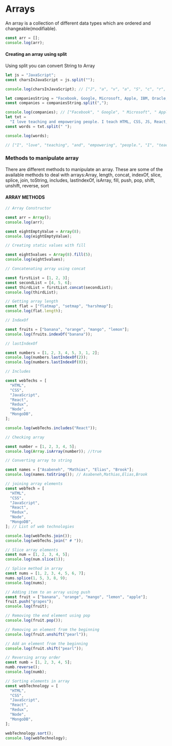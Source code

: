 # Arrays

An array is a collection of different data types which are ordered and changeable(modifiable).

```js
const arr = [];
console.log(arr);
```

#### Creating an array using split

Using split you can convert String to Array

```js
let js = "JavaScript";
const charsInJavaScript = js.split("");

console.log(charsInJavaScript); // ["J", "a", "v", "a", "S", "c", "r", "i", "p", "t"]

let companiesString = "Facebook, Google, Microsoft, Apple, IBM, Oracle, Amazon";
const companies = companiesString.split(",");

console.log(companies); // ["Facebook", " Google", " Microsoft", " Apple", " IBM", " Oracle", " Amazon"]
let txt =
  "I love teaching and empowering people. I teach HTML, CSS, JS, React, Python.";
const words = txt.split(" ");

console.log(words);

// ["I", "love", "teaching", "and", "empowering", "people.", "I", "teach", "HTML,", "CSS,", "JS,", "React,", "Python"]
```

### Methods to manipulate array

There are different methods to manipulate an array. These are some of the available methods to deal with arrays:Array, length, concat, indexOf, slice, splice, join, toString, includes, lastIndexOf, isArray, fill, push, pop, shift, unshift, reverse, sort

#### ARRAY METHODS

```js
// Array Constructor

const arr = Array();
console.log(arr);

const eightEmptyValue = Array(8);
console.log(eightEmptyValue);
```

```js
// Creating static values with fill

const eight5values = Array(8).fill(5);
console.log(eight5values);
```

```js
// Concatenating array using concat

const firstList = [1, 2, 3];
const secondList = [4, 5, 6];
const thirdList = firstList.concat(secondList);
console.log(thirdList);
```

```js
// Getting array length
const flat = ["flatmap", "setmap", "harshmap"];
console.log(flat.length);
```

```js
// IndexOf

const fruits = ["banana", "orange", "mango", "lemon"];
console.log(fruits.indexOf("banana"));
```

```js
// lastIndexOf

const numbers = [1, 2, 3, 4, 5, 3, 1, 2];
console.log(numbers.lastIndexOf(2));
console.log(numbers.lastIndexOf(0));
```

```js
// Includes

const webTechs = [
  "HTML",
  "CSS",
  "JavaScript",
  "React",
  "Redux",
  "Node",
  "MongoDB",
];

console.log(webTechs.includes("React"));
```

```js
// Checking array

const number = [1, 2, 3, 4, 5];
console.log(Array.isArray(number)); //true
```

```js
// Converting array to string

const names = ["Asabeneh", "Mathias", "Elias", "Brook"];
console.log(names.toString()); // Asabeneh,Mathias,Elias,Brook
```

```js
// joining array elements
const webTech = [
  "HTML",
  "CSS",
  "JavaScript",
  "React",
  "Redux",
  "Node",
  "MongoDB",
]; // List of web technologies

console.log(webTechs.join());
console.log(webTechs.join(" # "));
```

```js
// Slice array elements
const num = [1, 2, 3, 4, 5];
console.log(num.slice(1));
```

```js
// Splice method in array
const nums = [1, 2, 3, 4, 5, 6, 7];
nums.splice(1, 5, 3, 8, 9);
console.log(nums);
```

```js
// Adding item to an array using push
const fruit = ["banana", "orange", "mango", "lemon", "apple"];
fruit.push("grapes");
console.log(fruit);
```

```js
// Removing the end element using pop
console.log(fruit.pop());
```

```js
// Removing an element from the beginning
console.log(fruit.unshift("pearl"));
```

```js
// Add an element from the beginning
console.log(fruit.shift("pearl"));
```

```js
// Reversing array order
const numb = [1, 2, 3, 4, 5];
numb.reverse();
console.log(numb);
```

```js
// Sorting elements in array
const webTechnology = [
  "HTML",
  "CSS",
  "JavaScript",
  "React",
  "Redux",
  "Node",
  "MongoDB",
];

webTechnology.sort();
console.log(webTechnology);
```
